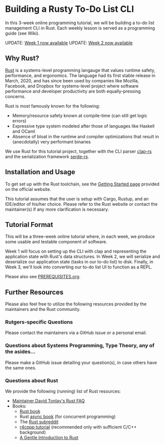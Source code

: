 Building a Rusty To-Do List CLI
===============================

In this 3-week online programming tutorial, we will be building a to-do
list management CLI in Rust. Each weekly lesson is served as a
programming guide (see Wiki).

UPDATE: [Week 1 now available](content/Week-1.md)
UPDATE: [Week 2 now available](content/Week-2.md)

Why Rust?
---------

[Rust](https://rust-lang.org/) is a systems-level programming langauge
that values runtime safety, performance, and ergonomics. The language
had its first stable release in March, 2020, and has since been used by
companies like Mozilla, Facebook, and Dropbox for systems-level project
where software performance and developer productivity are both
equally-pressing concerns.

Rust is most famously known for the following:

-   Memory/resource safety known at compile-time (can still get logic
    errors)
-   Expressive type system modeled after those of languages like Haskell
    and OCaml
-   Absence of bloat in the runtime and compiler optimizations that
    result in (anecdotally) very performant binaries

We use Rust for this tutorial project, together with the CLI parser
[clap-rs](https://docs.rs/clap/2.33.0/clap) and the serialization
framework [serde-rs](https:docs.rs/clap/2.33.0/clap/).

Installation and Usage
----------------------

To get set up with the Rust toolchain, see the [Getting Started
page](https://www.rust-lang.org/learn/get-started) provided on the
official website.

This tutorial assumes that the user is setup with Cargo, Rustup, and an
IDE/editor of his/her choice. Please refer to the Rust website or
contact the maintainer(s) if any more clarification is necessary.

Tutorial Format
---------------

This will be a three-week online tutorial where, in each week, we
produce some usable and testable component of software.

Week 1 will focus on setting up the CLI with clap and representing the
application state with Rust\'s data structures. In Week 2, we will
serialize and deserialize our application state (tasks in our to-do
list) to disk. Finally, in Week 3, we\'ll look into converting our to-do
list UI to function as a REPL.

Please also see [PREREQUISITES.org](PREREQUISITES.org).

Further Resources
-----------------

Please also feel free to utilize the following resources provided by the
maintainers and the Rust community.

### Rutgers-specific Questions

Please contact the maintainers via a GitHub issue or a personal email.

### Questions about Systems Programming, Type Theory, any of the asides...

Please make a GitHub issue detailing your question(s), in case others
have the same ones.

### Questions about Rust

We provide the following (running) list of Rust resources:

-   [Maintainer David Tonlay\'s Rust FAQ](https:github.com/dtonlay/rust-faq)
-   Books:
    -   [Rust book](https:doc.rust-lang.org/book/)
    -   Rust [async book](https:www.rust-lang.org/learn/get-started)
        (for concurrent programming)
    -   The [Rust subreddit](https:www.reddit.com/r/rust/)
    -   [r4cppp tutorial](https:github.com/nrc/r4cppp) (recommended only
        with sufficient C/C++ background)
    -   [A Gentle Introduction to Rust](https:stevedonovan.github.io/rust-gentle-intro/)
